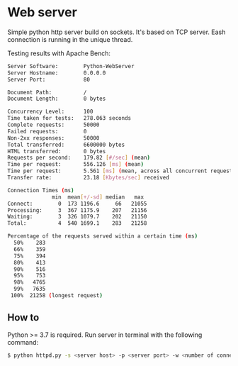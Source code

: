 Web server
=====================

Simple python http server build on sockets. It's based on TCP server. Eash connection is running in the unique thread.

Testing results with Apache Bench:
```bash
Server Software:        Python-WebServer
Server Hostname:        0.0.0.0
Server Port:            80

Document Path:          /
Document Length:        0 bytes

Concurrency Level:      100
Time taken for tests:   278.063 seconds
Complete requests:      50000
Failed requests:        0
Non-2xx responses:      50000
Total transferred:      6600000 bytes
HTML transferred:       0 bytes
Requests per second:    179.82 [#/sec] (mean)
Time per request:       556.126 [ms] (mean)
Time per request:       5.561 [ms] (mean, across all concurrent requests)
Transfer rate:          23.18 [Kbytes/sec] received

Connection Times (ms)
              min  mean[+/-sd] median   max
Connect:        0  173 1196.6     66   21055
Processing:     3  367 1175.9    207   21156
Waiting:        3  326 1079.7    202   21150
Total:          4  540 1699.1    283   21258

Percentage of the requests served within a certain time (ms)
  50%    283
  66%    359
  75%    394
  80%    413
  90%    516
  95%    753
  98%   4765
  99%   7635
 100%  21258 (longest request)
```

## How to
Python >= 3.7 is required. Run server in terminal with the following command:
```bash
$ python httpd.py -s <server host> -p <server port> -w <number of connections> -r <root folder with files to serve>
```
